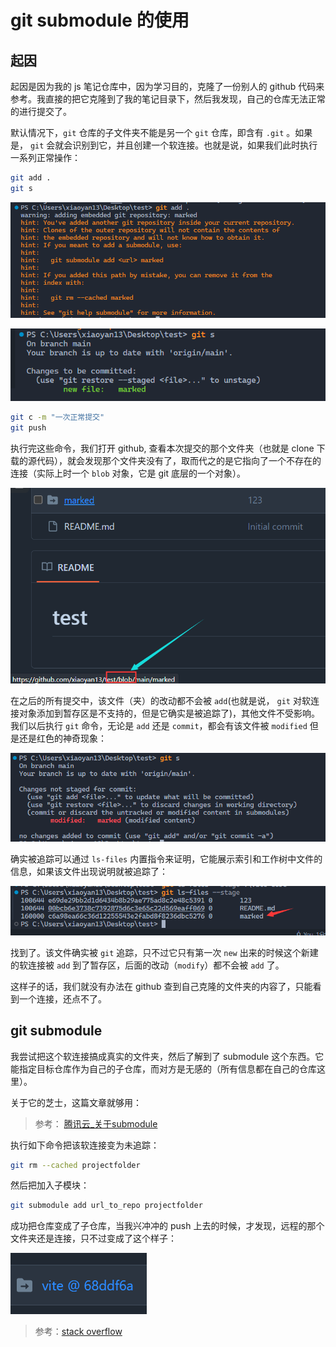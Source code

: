 # git submodule 的使用

## 起因

起因是因为我的 js 笔记仓库中，因为学习目的，克隆了一份别人的 github 代码来参考。我直接的把它克隆到了我的笔记目录下，然后我发现，自己的仓库无法正常的进行提交了。

默认情况下，`git` 仓库的子文件夹不能是另一个 `git` 仓库，即含有 `.git` 。如果是， `git` 会就会识别到它，并且创建一个软连接。也就是说，如果我们此时执行一系列正常操作：

```bash
git add .
git s
```
![警告](./images/警告.png)

![实际存的是文件而非文件夹](./images/实际存的不是文件夹而是软链接.png)

```bash
git c -m "一次正常提交"
git push
```

执行完这些命令，我们打开 github, 查看本次提交的那个文件夹（也就是 clone 下载的源代码），就会发现那个文件夹没有了，取而代之的是它指向了一个不存在的连接（实际上时一个 `blob` 对象，它是 git 底层的一个对象）。

![blob对象](./images/blob对象.png)

在之后的所有提交中，该文件（夹）的改动都不会被 `add`(也就是说， `git` 对软连接对象添加到暂存区是不支持的，但是它确实是被追踪了)，其他文件不受影响。我们以后执行 `git` 命令，无论是 `add` 还是 `commit`，都会有该文件被 `modified` 但是还是红色的神奇现象：

![红色的modified](./images/红色的modified.png)

确实被追踪可以通过 `ls-files` 内置指令来证明，它能展示索引和工作树中文件的信息，如果该文件出现说明就被追踪了：

![marked软连接的blob](./images/marked软连接的blob.png)

找到了。该文件确实被 `git` 追踪，只不过它只有第一次 `new` 出来的时候这个新建的软连接被 `add` 到了暂存区，后面的改动（`modify`）都不会被 `add` 了。

这样子的话，我们就没有办法在 github 查到自己克隆的文件夹的内容了，只能看到一个连接，还点不了。

## git submodule

我尝试把这个软连接搞成真实的文件夹，然后了解到了 submodule 这个东西。它能指定目标仓库作为自己的子仓库，而对方是无感的（所有信息都在自己的仓库这里）。

关于它的芝士，这篇文章就够用：

> 参考：
> [腾讯云_关于submodule](https://cloud.tencent.com/developer/article/2136829)

执行如下命令把该软连接变为未追踪：

```bash
git rm --cached projectfolder
```

然后把加入子模块：

```bash
git submodule add url_to_repo projectfolder
```

成功把仓库变成了子仓库，当我兴冲冲的 push 上去的时候，才发现，远程的那个文件夹还是连接，只不过变成了这个样子：

![submodule](./images/submodule.png)


> 参考：[stack overflow](https://stackoverflow.com/questions/12898278/issue-with-adding-common-code-as-git-submodule-already-exists-in-the-index)

